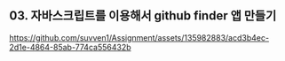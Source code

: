   ## 03. 자바스크립트를 이용해서 github finder 앱 만들기




https://github.com/suvven1/Assignment/assets/135982883/acd3b4ec-2d1e-4864-85ab-774ca556432b

